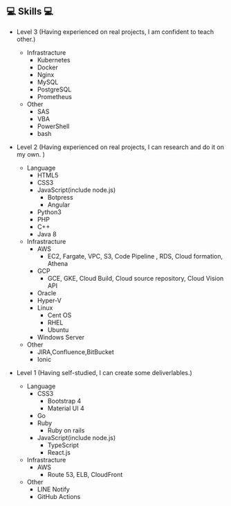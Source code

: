 ## 💻 Skills 💻

- Level 3 (Having experienced on real projects, I am confident to teach other.)
    - Infrastracture
        - Kubernetes
        - Docker
        - Nginx
        - MySQL
        - PostgreSQL
        - Prometheus
    - Other
        - SAS
        - VBA
        - PowerShell
        - bash

- Level 2 (Having experienced on real projects, I can research and do it on my own. )
    - Language
        - HTML5
        - CSS3
        - JavaScript(include node.js)
            - Botpress
            - Angular
        - Python3
        - PHP
        - C++
        - Java 8
    - Infrastracture
        - AWS
            - EC2, Fargate, VPC, S3, Code Pipeline , RDS, Cloud formation, Athena
        - GCP
            - GCE, GKE, Cloud Build, Cloud source repository, Cloud Vision API
        - Oracle
        - Hyper-V
        - Linux
            - Cent OS
            - RHEL
            - Ubuntu
        - Windows Server
    - Other
        - JIRA,Confluence,BitBucket
        - Ionic


- Level 1 (Having self-studied, I can create some deliverlables.)
    - Language
        - CSS3
            - Bootstrap 4
            - Material UI 4
        - Go
        - Ruby
            - Ruby on rails
        - JavaScript(include node.js)
            - TypeScript
            - React.js
    - Infrastracture
        - AWS
            - Route 53, ELB, CloudFront
    - Other
        - LINE Notify
        - GitHub Actions
